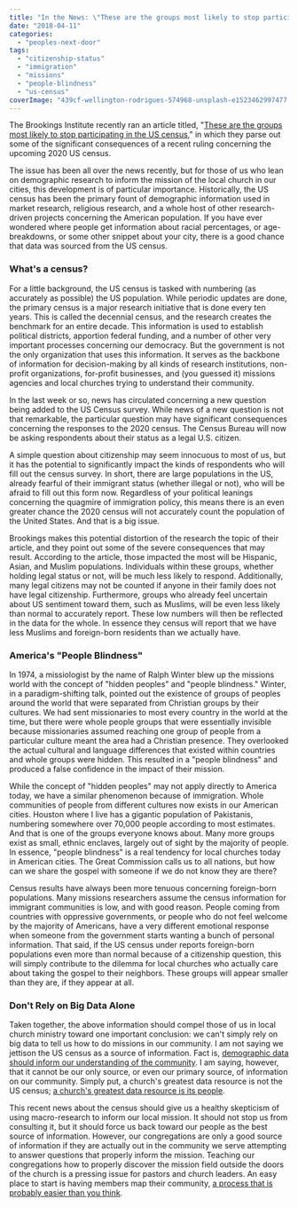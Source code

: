```yaml
---
title: "In the News: \"These are the groups most likely to stop participating in the US census\""
date: "2018-04-11"
categories: 
  - "peoples-next-door"
tags: 
  - "citizenship-status"
  - "immigration"
  - "missions"
  - "people-blindness"
  - "us-census"
coverImage: "439cf-wellington-rodrigues-574968-unsplash-e1523462997477.jpg"
---
```


The Brookings Institute recently ran an article titled, "[These are the groups most likely to stop participating in the US census](https://www.brookings.edu/blog/the-avenue/2018/04/06/these-are-the-groups-most-likely-to-stop-participating-in-the-us-census/)," in which they parse out some of the significant consequences of a recent ruling concerning the upcoming 2020 US census.

The issue has been all over the news recently, but for those of us who lean on demographic research to inform the mission of the local church in our cities, this development is of particular importance. Historically, the US census has been the primary fount of demographic information used in market research, religious research, and a whole host of other research-driven projects concerning the American population. If you have ever wondered where people get information about racial percentages, or age-breakdowns, or some other snippet about your city, there is a good chance that data was sourced from the US census.

### What's a census?

For a little background, the US census is tasked with numbering (as accurately as possible) the US population. While periodic updates are done, the primary census is a major research initiative that is done every ten years. This is called the decennial census, and the research creates the benchmark for an entire decade. This information is used to establish political districts, apportion federal funding, and a number of other very important processes concerning our democracy. But the government is not the only organization that uses this information. It serves as the backbone of information for decision-making by all kinds of research institutions, non-profit organizations, for-profit businesses, and (you guessed it) missions agencies and local churches trying to understand their community.

In the last week or so, news has circulated concerning a new question being added to the US Census survey. While news of a new question is not that remarkable, the particular question may have significant consequences concerning the responses to the 2020 census. The Census Bureau will now be asking respondents about their status as a legal U.S. citizen.

A simple question about citizenship may seem innocuous to most of us, but it has the potential to significantly impact the kinds of respondents who will fill out the census survey. In short, there are large populations in the US, already fearful of their immigrant status (whether illegal or not), who will be afraid to fill out this form now. Regardless of your political leanings concerning the quagmire of immigration policy, this means there is an even greater chance the 2020 census will not accurately count the population of the United States. And that is a big issue.

Brookings makes this potential distortion of the research the topic of their article, and they point out some of the severe consequences that may result. According to the article, those impacted the most will be Hispanic, Asian, and Muslim populations. Individuals within these groups, whether holding legal status or not, will be much less likely to respond. Additionally, many legal citizens may not be counted if anyone in their family does not have legal citizenship. Furthermore, groups who already feel uncertain about US sentiment toward them, such as Muslims, will be even less likely than normal to accurately report. These low numbers will then be reflected in the data for the whole. In essence they census will report that we have less Muslims and foreign-born residents than we actually have.

### America's "People Blindness"

In 1974, a missiologist by the name of Ralph Winter blew up the missions world with the concept of "hidden peoples" and "people blindness." Winter, in a paradigm-shifting talk, pointed out the existence of groups of peoples around the world that were separated from Christian groups by their cultures. We had sent missionaries to most every country in the world at the time, but there were whole people groups that were essentially invisible because missionaries assumed reaching one group of people from a particular culture meant the area had a Christian presence. They overlooked the actual cultural and language differences that existed within countries and whole groups were hidden. This resulted in a "people blindness" and produced a false confidence in the impact of their mission.

While the concept of "hidden peoples" may not apply directly to America today, we have a similar phenomenon because of immigration. Whole communities of people from different cultures now exists in our American cities. Houston where I live has a gigantic population of Pakistanis, numbering somewhere over 70,000 people according to most estimates. And that is one of the groups everyone knows about. Many more groups exist as small, ethnic enclaves, largely out of sight by the majority of people. In essence, "people blindness" is a real tendency for local churches today in American cities. The Great Commission calls us to all nations, but how can we share the gospel with someone if we do not know they are there?

Census results have always been more tenuous concerning foreign-born populations. Many missions researchers assume the census information for immigrant communities is low, and with good reason. People coming from countries with oppressive governments, or people who do not feel welcome by the majority of Americans, have a very different emotional response when someone from the government starts wanting a bunch of personal information. That said, if the US census under reports foreign-born populations even more than normal because of a citizenship question, this will simply contribute to the dilemma for local churches who actually care about taking the gospel to their neighbors. These groups will appear smaller than they are, if they appear at all.

### Don't Rely on Big Data Alone

Taken together, the above information should compel those of us in local church ministry toward one important conclusion: we can't simply rely on big data to tell us how to do missions in our community. I am not saying we jettison the US census as a source of information. Fact is, [demographic data should inform our understanding of the community](http://blog.keelancook.com/2018/02/four-online-resources-for-demographics-on-your-community.html). I am saying, however, that it cannot be our only source, or even our primary source, of information on our community. Simply put, a church's greatest data resource is not the US census; [a church's greatest data resource is its people](http://blog.keelancook.com/2017/06/in-the-news-rural-america-is-the-new-inner-city.html).

This recent news about the census should give us a healthy skepticism of using macro-research to inform our local mission. It should not stop us from consulting it, but it should force us back toward our people as the best source of information. However, our congregations are only a good source of information if they are actually out in the community we serve attempting to answer questions that properly inform the mission. Teaching our congregations how to properly discover the mission field outside the doors of the church is a pressing issue for pastors and church leaders. An easy place to start is having members map their community, [a process that is probably easier than you think](http://blog.keelancook.com/2016/09/how-to-use-google-forms-sheets-maps-to-survey-your-community-for-free.html).
